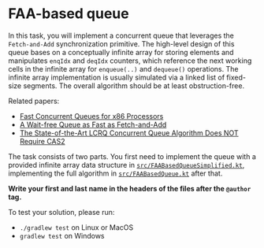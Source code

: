 # FAA-based queue

In this task, you will implement a concurrent queue that leverages the `Fetch-and-Add` synchronization primitive. The high-level design of this queue bases on a conceptually infinite array for storing elements and manipulates `enqIdx` and `deqIdx` counters, which reference the next working cells in the infinite array for `enqueue(..)` and `dequeue()` operations. The infinite array implementation is usually simulated via a linked list of fixed-size segments. The overall algorithm should be at least obstruction-free.

Related papers:

* [Fast Concurrent Queues for x86 Processors](https://www.cs.tau.ac.il/~mad/publications/ppopp2013-x86queues.pdf)
* [A Wait-free Queue as Fast as Fetch-and-Add](http://chaoran.me/assets/pdf/wfq-ppopp16.pdf)
* [The State-of-the-Art LCRQ Concurrent Queue Algorithm Does NOT Require CAS2](https://dl.acm.org/doi/abs/10.1145/3572848.3577485)

The task consists of two parts. You first need to implement the queue with a provided infinite array data structure in [`src/FAABasedQueueSimplified.kt`](src/FAABasedQueueSimplified.kt), implementing the full algorithm in [`src/FAABasedQueue.kt`](src/FAABasedQueue.kt) after that.

**Write your first and last name in the headers of the files after the `@author` tag.**

To test your solution, please run:

* `./gradlew test` on Linux or MacOS
* `gradlew test` on Windows
